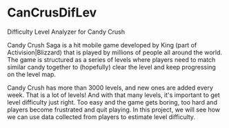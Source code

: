 # CanCrusDifLev
Difficulty Level Analyzer for Candy Crush

Candy Crush Saga is a hit mobile game developed by King (part of Activision|Blizzard) that is played by millions of people all around the world.
The game is structured as a series of levels where players need to match similar candy together to (hopefully) clear the level and keep progressing on the level map.

Candy Crush has more than 3000 levels, and new ones are added every week. That is a lot of levels! And with that many levels, it's important to get level difficulty just right.
Too easy and the game gets boring, too hard and players become frustrated and quit playing.
In this project, we will see how we can use data collected from players to estimate level difficulty.
